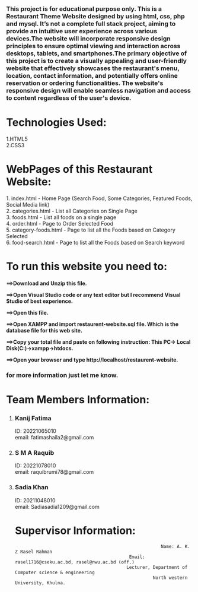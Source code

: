 <h3>This project is for educational purpose only. This is a Restaurant Theme Website designed by using html, css, php and mysql. It’s not a complete full stack project, aiming to provide an intuitive user experience across various devices.The website will incorporate responsive design principles to ensure optimal viewing and interaction across desktops, tablets, and smartphones.The primary objective of this project is to create a visually appealing and user-friendly website that effectively showcases the restaurant's menu, location, contact information, and potentially offers online reservation or ordering functionalities. The website's responsive design will enable seamless navigation and access to content regardless of the user's device.</h3>


<h1>Technologies Used:</h1>
1.HTML5<br>
2.CSS3


<h1>WebPages of this Restaurant Website:</h1>
1. index.html - Home Page (Search Food, Some Categories, Featured Foods, Social Media link)<br>
2. categories.html - List all Categories on Single Page<br>
3. foods.html - List all foods on a single page<br>
4. order.html - Page to Order Selected Food<br>
5. category-foods.html - Page to list all the Foods based on Category Selected<br>
6. food-search.html - Page to list all the Foods based on Search keyword<br>



<h1>To run this website you need to:</h1>

<h4>
==>Download and Unzip this file.

==>Open Visual Studio code or any text editor but I recommend Visual Studio of best experience.

==>Open this file.

==>Open XAMPP and import restaurent-website.sql file. Which is the database file for this web site.

==>Copy your total file and paste on following instruction: This PC-> Local Disk(C:)->xampp->htdocs.

==>Open your browser and type http://localhost/restaurent-website.
</h4>



<h3>for more information just let me know.</h3>


<h1>Team Members Information:</h1>


1. <h3>Kanij Fatima</h3>
   ID: 20221065010<br>
   email: fatimashaila2@gmail.com

2. <h3>S M A Raquib</h3>
   ID: 20221078010<br>
   email: raquibrumi78@gmail.com

3. <h3>Sadia Khan</h3>
   ID: 20211048010<br>
   email: Sadiasadia1209@gmail.com



   <h1>Supervisor Information:</h1>
                                                               
                                                              Name: A. K. Z Rasel Rahman
                                                  Email: rasel1716@cseku.ac.bd, rasel@nwu.ac.bd (off.)
                                                 Lecturer, Department of Computer science & engineering 
                                                           North western University, Khulna.
